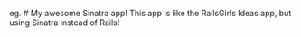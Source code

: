 eg. # My awesome Sinatra app! This app is like the RailsGirls Ideas app, but using Sinatra instead of Rails!
